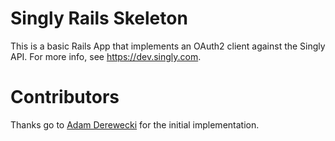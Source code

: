 # Singly Rails Skeleton

This is a basic Rails App that implements an OAuth2 client against the Singly
API. For more info, see https://dev.singly.com.

# Contributors

Thanks go to [Adam Derewecki](https://github.com/derwiki) for the initial implementation.
